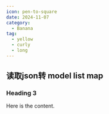 ```yaml
---
icon: pen-to-square
date: 2024-11-07
category:
  - Banana
tag:
  - yellow
  - curly
  - long
---
```


## 读取json转  model  list map



### Heading 3

Here is the content.
